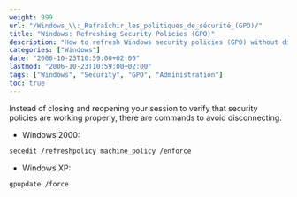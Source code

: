 ```yaml
---
weight: 999
url: "/Windows_\\:_Rafraîchir_les_politiques_de_sécurité_(GPO)/"
title: "Windows: Refreshing Security Policies (GPO)"
description: "How to refresh Windows security policies (GPO) without disconnecting from the session."
categories: ["Windows"]
date: "2006-10-23T10:59:00+02:00"
lastmod: "2006-10-23T10:59:00+02:00"
tags: ["Windows", "Security", "GPO", "Administration"]
toc: true
---
```


Instead of closing and reopening your session to verify that security policies are working properly, there are commands to avoid disconnecting.

* Windows 2000:

```bash
secedit /refreshpolicy machine_policy /enforce
```

* Windows XP:

```bash
gpupdate /force
```
